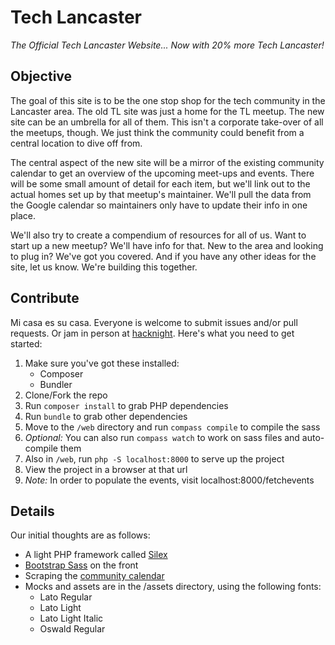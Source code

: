 # Tech Lancaster
_The Official Tech Lancaster Website... Now with 20% more Tech Lancaster!_

## Objective
The goal of this site is to be the one stop shop for the tech community in the Lancaster area. The old TL site was just a home for the TL meetup. The new site can be an umbrella for all of them. This isn't a corporate take-over of all the meetups, though. We just think the community could benefit from a central location to dive off from. 

The central aspect of the new site will be a mirror of the existing community calendar to get an overview of the upcoming meet-ups and events. There will be some small amount of detail for each item, but we'll link out to the actual homes set up by that meetup's maintainer. We'll pull the data from the Google calendar so maintainers only have to update their info in one place.

We'll also try to create a compendium of resources for all of us. Want to start up a new meetup? We'll have info for that. New to the area and looking to plug in? We've got you covered. And if you have any other ideas for the site, let us know. We're building this together.

## Contribute
Mi casa es su casa. Everyone is welcome to submit issues and/or pull requests. Or jam in person at  [hacknight](http://www.hacklancaster.net/). Here's what you need to get started:

1. Make sure you've got these installed:
    - Composer
    - Bundler
2. Clone/Fork the repo
3. Run `composer install` to grab PHP dependencies
4. Run `bundle` to grab other dependencies
5. Move to the `/web` directory and run `compass compile` to compile the sass
6. _Optional:_ You can also run `compass watch` to work on sass files and auto-compile them
7. Also in `/web`, run `php -S localhost:8000` to serve up the project
8. View the project in a browser at that url
9. _Note:_ In order to populate the events, visit localhost:8000/fetchevents

## Details
Our initial thoughts are as follows:

- A light PHP framework called [Silex](http://silex.sensiolabs.org/)
- [Bootstrap Sass](https://github.com/twbs/bootstrap-sass) on the front
- Scraping the [community calendar](https://www.google.com/calendar/embed?src=6l7e832ee9bemt1i9c42vltrug%40group.calendar.google.com)
- Mocks and assets are in the /assets directory, using the following fonts:
    - Lato Regular
    - Lato Light
    - Lato Light Italic
    - Oswald Regular
